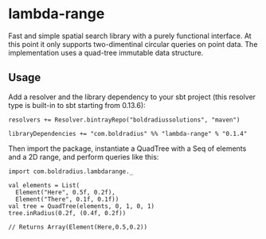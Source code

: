 # lambda-range
Fast and simple spatial search library with a purely functional interface. At this point it only supports two-dimentinal
circular queries on point data. The implementation uses a quad-tree immutable data structure.

## Usage

Add a resolver and the library dependency to your sbt project (this resolver type is built-in to sbt starting from 0.13.6):

    resolvers += Resolver.bintrayRepo("boldradiussolutions", "maven")

    libraryDependencies += "com.boldradius" %% "lambda-range" % "0.1.4"

Then import the package, instantiate a QuadTree with a Seq of elements and a 2D range, and perform queries like this:

    import com.boldradius.lambdarange._

    val elements = List(
      Element("Here", 0.5f, 0.2f),
      Element("There", 0.1f, 0.1f))
    val tree = QuadTree(elements, 0, 1, 0, 1)
    tree.inRadius(0.2f, (0.4f, 0.2f))
    
    // Returns Array(Element(Here,0.5,0.2))
